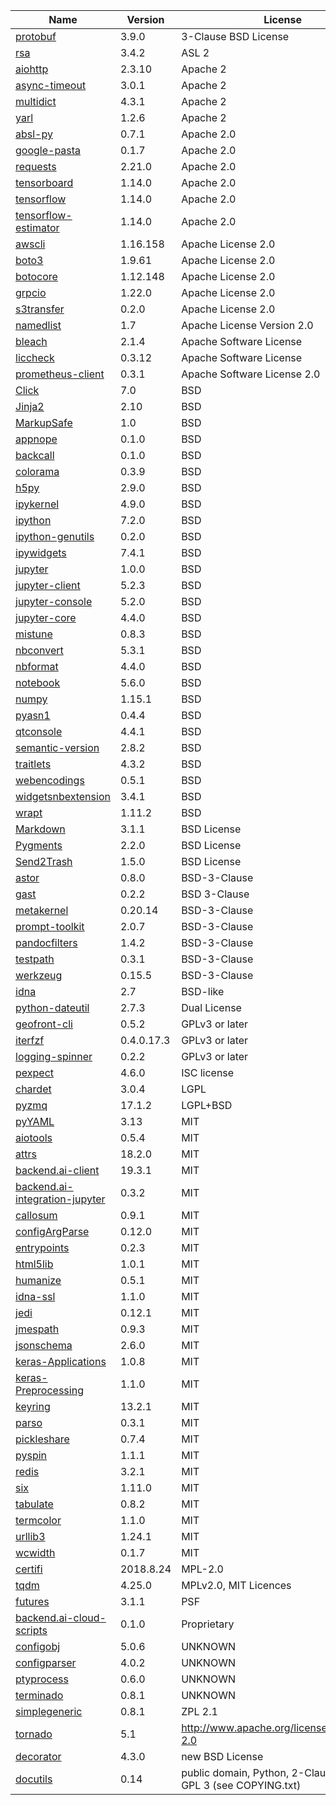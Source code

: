 | Name                                                                                       | Version    | License                                                      |
| ------------------------------------------------------------------------------------------ | ---------- | ------------------------------------------------------------ |
| [protobuf](https://github.com/eigenein/protobuf)                                           | 3.9.0      | 3-Clause BSD License                                         |
| [rsa]()                                                                                    | 3.4.2      | ASL 2                                                        |
| [aiohttp](https://github.com/aio-libs/aiohttp)                                             | 2.3.10     | Apache 2                                                     |
| [async-timeout](https://github.com/aio-libs/async-timeout)                                 | 3.0.1      | Apache 2                                                     |
| [multidict](https://github.com/aio-libs/multidict)                                         | 4.3.1      | Apache 2                                                     |
| [yarl](https://github.com/aio-libs/yarl/)                                                  | 1.2.6      | Apache 2                                                     |
| [absl-py](https://github.com/abseil/abseil-py)                                             | 0.7.1      | Apache 2.0                                                   |
| [google-pasta](https://github.com/google/pasta)                                            | 0.1.7      | Apache 2.0                                                   |
| [requests](https://github.com/psf/requests)                                                | 2.21.0     | Apache 2.0                                                   |
| [tensorboard](https://github.com/tensorflow/tensorboard)                                   | 1.14.0     | Apache 2.0                                                   |
| [tensorflow](https://github.com/tensorflow/tensorflow)                                     | 1.14.0     | Apache 2.0                                                   |
| [tensorflow-estimator](https://github.com/tensorflow/estimator)                            | 1.14.0     | Apache 2.0                                                   |
| [awscli](https://github.com/aws/aws-cli)                                                   | 1.16.158   | Apache License 2.0                                           |
| [boto3](https://github.com/boto/boto3)                                                     | 1.9.61     | Apache License 2.0                                           |
| [botocore](https://github.com/boto/botocore)                                               | 1.12.148   | Apache License 2.0                                           |
| [grpcio](https://github.com/grpc/grpc/tree/master/src/python/grpcio)                       | 1.22.0     | Apache License 2.0                                           |
| [s3transfer](https://github.com/boto/s3transfer)                                           | 0.2.0      | Apache License 2.0                                           |
| [namedlist]()                                                                              | 1.7        | Apache License Version 2.0                                   |
| [bleach]()                                                                                 | 2.1.4      | Apache Software License                                      |
| [liccheck](https://github.com/dhatim/python-license-check)                                 | 0.3.12     | Apache Software License                                      |
| [prometheus-client](https://github.com/prometheus/client_python)                           | 0.3.1      | Apache Software License 2.0                                  |
| [Click](https://github.com/pallets/click)                                                  | 7.0        | BSD                                                          |
| [Jinja2](https://github.com/alex-foundation/jinja2)                                        | 2.10       | BSD                                                          |
| [MarkupSafe](https://github.com/pallets/markupsafe)                                        | 1.0        | BSD                                                          |
| [appnope](https://github.com/minrk/appnope)                                                | 0.1.0      | BSD                                                          |
| [backcall](https://github.com/takluyver/backcall)                                          | 0.1.0      | BSD                                                          |
| [colorama](https://github.com/tartley/colorama)                                            | 0.3.9      | BSD                                                          |
| [h5py](https://github.com/h5py/h5py)                                                       | 2.9.0      | BSD                                                          |
| [ipykernel](https://github.com/ipython/ipykernel)                                          | 4.9.0      | BSD                                                          |
| [ipython](https://github.com/ipython/ipython)                                              | 7.2.0      | BSD                                                          |
| [ipython-genutils](https://github.com/ipython/ipython_genutils)                            | 0.2.0      | BSD                                                          |
| [ipywidgets](https://github.com/jupyter-widgets/ipywidgets)                                | 7.4.1      | BSD                                                          |
| [jupyter](https://github.com/jupyter/jupyter)                                              | 1.0.0      | BSD                                                          |
| [jupyter-client](https://github.com/jupyter/client)                                        | 5.2.3      | BSD                                                          |
| [jupyter-console](https://github.com/jupyter/jupyter_console)                              | 5.2.0      | BSD                                                          |
| [jupyter-core](https://github.com/jupyter/jupyter_core)                                    | 4.4.0      | BSD                                                          |
| [mistune](https://github.com/smarie/python-mixture)                                        | 0.8.3      | BSD                                                          |
| [nbconvert](https://github.com/sheeshee/nbconvert-template-example)                        | 5.3.1      | BSD                                                          |
| [nbformat](https://github.com/jupyter/nbformat)                                            | 4.4.0      | BSD                                                          |
| [notebook](https://github.com/jupyter/notebook)                                            | 5.6.0      | BSD                                                          |
| [numpy](https://github.com/numpy/numpy)                                                    | 1.15.1     | BSD                                                          |
| [pyasn1](https://github.com/etingof/pyasn1)                                                | 0.4.4      | BSD                                                          |
| [qtconsole](https://github.com/jupyter/qtconsole)                                          | 4.4.1      | BSD                                                          |
| [semantic-version](https://github.com/marketplace/actions/git-semantic-version)            | 2.8.2      | BSD                                                          |
| [traitlets](https://github.com/ipython/traitlets/blob/main/traitlets/traitlets.py)         | 4.3.2      | BSD                                                          |
| [webencodings](https://github.com/gsnedders/python-webencodings)                           | 0.5.1      | BSD                                                          |
| [widgetsnbextension](https://github.com/conda-forge/widgetsnbextension-feedstock)          | 3.4.1      | BSD                                                          |
| [wrapt](https://github.com/GrahamDumpleton/wrapt)                                          | 1.11.2     | BSD                                                          |
| [Markdown](https://github.com/Python-Markdown/markdown)                                    | 3.1.1      | BSD License                                                  |
| [Pygments](https://github.com/pygments/pygments)                                           | 2.2.0      | BSD License                                                  |
| [Send2Trash](https://github.com/arsenetar/send2trash)                                      | 1.5.0      | BSD License                                                  |
| [astor](https://github.com/berkerpeksag/astor)                                             | 0.8.0      | BSD-3-Clause                                                 |
| [gast](https://github.com/serge-sans-paille/gast)                                          | 0.2.2      | BSD 3-Clause                                                 |
| [metakernel](https://github.com/Calysto/metakernel)                                        | 0.20.14    | BSD-3-Clause                                                 |
| [prompt-toolkit](https://github.com/prompt-toolkit/python-prompt-toolkit)                  | 2.0.7      | BSD-3-Clause                                                 |
| [pandocfilters](https://github.com/jgm/pandocfilters)                                      | 1.4.2      | BSD-3-Clause                                                 |
| [testpath](https://github.com/jupyter/testpath)                                            | 0.3.1      | BSD-3-Clause                                                 |
| [werkzeug](https://github.com/pallets/werkzeug)                                            | 0.15.5     | BSD-3-Clause                                                 |
| [idna](https://github.com/kjd/idna)                                                        | 2.7        | BSD-like                                                     |
| [python-dateutil](https://github.com/dateutil/dateutil)                                    | 2.7.3      | Dual License                                                 |
| [geofront-cli](https://github.com/geofront-auth/geofront-cli)                              | 0.5.2      | GPLv3 or later                                               |
| [iterfzf](https://github.com/dahlia/iterfzf)                                               | 0.4.0.17.3 | GPLv3 or later                                               |
| [logging-spinner](https://github.com/dahlia/logging-spinner)                               | 0.2.2      | GPLv3 or later                                               |
| [pexpect](https://github.com/pexpect/pexpect)                                              | 4.6.0      | ISC license                                                  |
| [chardet](https://github.com/chardet/chardet)                                              | 3.0.4      | LGPL                                                         |
| [pyzmq](https://github.com/zeromq/pyzmq)                                                   | 17.1.2     | LGPL+BSD                                                     |
| [pyYAML](https://github.com/yaml/pyyaml)                                                   | 3.13       | MIT                                                          |
| [aiotools](https://github.com/achimnol/aiotools)                                           | 0.5.4      | MIT                                                          |
| [attrs](https://github.com/python-attrs/attrs)                                             | 18.2.0     | MIT                                                          |
| [backend.ai-client](https://github.com/lablup/backend.ai-client-py)                        | 19.3.1     | MIT                                                          |
| [backend.ai-integration-jupyter](https://github.com/lablup/backend.ai-integration-jupyter) | 0.3.2      | MIT                                                          |
| [callosum](https://github.com/lablup/callosum)                                             | 0.9.1      | MIT                                                          |
| [configArgParse](https://github.com/bw2/ConfigArgParse)                                    | 0.12.0     | MIT                                                          |
| [entrypoints](https://github.com/takluyver/entrypoints)                                    | 0.2.3      | MIT                                                          |
| [html5lib](https://github.com/html5lib/html5lib-python)                                    | 1.0.1      | MIT                                                          |
| [humanize](https://github.com/timwedde/humanice)                                           | 0.5.1      | MIT                                                          |
| [idna-ssl](https://github.com/aio-libs/idna-ssl)                                           | 1.1.0      | MIT                                                          |
| [jedi](https://github.com/davidhalter/jedi)                                                | 0.12.1     | MIT                                                          |
| [jmespath](https://github.com/jmespath/jmespath.py)                                        | 0.9.3      | MIT                                                          |
| [jsonschema](https://github.com/Julian/jsonschema)                                         | 2.6.0      | MIT                                                          |
| [keras-Applications](https://github.com/keras-team/keras-applications)                     | 1.0.8      | MIT                                                          |
| [keras-Preprocessing](https://github.com/keras-team/keras-preprocessing)                   | 1.1.0      | MIT                                                          |
| [keyring](https://github.com/jaraco/keyring)                                               | 13.2.1     | MIT                                                          |
| [parso](https://github.com/davidhalter/parso)                                              | 0.3.1      | MIT                                                          |
| [pickleshare](https://github.com/pickleshare/pickleshare)                                  | 0.7.4      | MIT                                                          |
| [pyspin](https://github.com/lord63/py-spin)                                                | 1.1.1      | MIT                                                          |
| [redis](https://github.com/andymccurdy/redis-py)                                           | 3.2.1      | MIT                                                          |
| [six](https://github.com/benjaminp/six)                                                    | 1.11.0     | MIT                                                          |
| [tabulate](https://github.com/cmck/python-tabulate)                                        | 0.8.2      | MIT                                                          |
| [termcolor](https://github.com/hfeeki/termcolor)                                           | 1.1.0      | MIT                                                          |
| [urllib3](https://github.com/urllib3/urllib3)                                              | 1.24.1     | MIT                                                          |
| [wcwidth](https://github.com/jquast/wcwidth)                                               | 0.1.7      | MIT                                                          |
| [certifi](https://github.com/certifi/python-certifi)                                       | 2018.8.24  | MPL-2.0                                                      |
| [tqdm](https://github.com/tqdm/tqdm)                                                       | 4.25.0     | MPLv2.0, MIT Licences                                        |
| [futures]()                                                                                | 3.1.1      | PSF                                                          |
| [backend.ai-cloud-scripts]()                                                               | 0.1.0      | Proprietary                                                  |
| [configobj](https://github.com/DiffSK/configobj)                                           | 5.0.6      | UNKNOWN                                                      |
| [configparser](https://github.com/jaraco/configparser)                                     | 4.0.2      | UNKNOWN                                                      |
| [ptyprocess](https://github.com/pexpect/ptyprocess)                                        | 0.6.0      | UNKNOWN                                                      |
| [terminado](https://github.com/jupyter/terminado)                                          | 0.8.1      | UNKNOWN                                                      |
| [simplegeneric](https://github.com/mindw/simplegeneric)                                    | 0.8.1      | ZPL 2.1                                                      |
| [tornado](https://github.com/opentracing-contrib/python-tornado)                           | 5.1        | http://www.apache.org/licenses/LICENSE-2.0                   |
| [decorator](https://github.com/micheles/decorator)                                         | 4.3.0      | new BSD License                                              |
| [docutils](https://github.com/docutils-mirror/docutils)                                    | 0.14       | public domain, Python, 2-Clause BSD, GPL 3 (see COPYING.txt) |